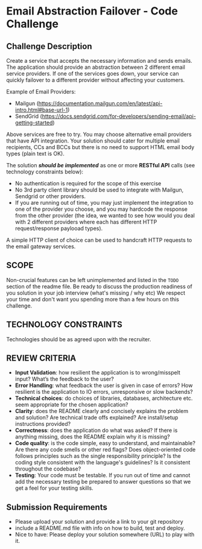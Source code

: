 # Email Abstraction Failover - Code Challenge

## Challenge Description

Create a service that accepts the necessary information and sends emails.
The application should provide an abstraction between 2 different email service providers. If one of
the services goes down, your service can quickly failover to a different provider without affecting your
customers.

Example of Email Providers:
- Mailgun (https://documentation.mailgun.com/en/latest/api-intro.html#base-url-1)
- SendGrid (https://docs.sendgrid.com/for-developers/sending-email/api-getting-started)

Above services are free to try. You may choose alternative email providers that have API integration.
Your solution should cater for multiple email recipients, CCs and BCCs but there is no need to support
HTML email body types (plain text is OK).

The solution _**should be implemented**_ as one or more **RESTful API** calls (see technology constraints
below):
- No authentication is required for the scope of this exercise
- No 3rd party client library should be used to integrate with Mailgun, Sendgrid or other providers. 
- If you are running out of time, you may just implement the integration to one of the provider you choose, and you may hardcode the response from the other provider (the idea, we wanted to see how would you deal with 2 different providers where each has different HTTP request/response paylooad types).

A simple HTTP client of choice can be used to handcraft HTTP requests to the email gateway services.

## SCOPE
Non-crucial features can be left unimplemented and listed in the `TODO` section of the readme file. Be
ready to discuss the production readiness of you solution in your job interview (what's missing / why
etc)
We respect your time and don't want you spending more than a few hours on this challenge.

## TECHNOLOGY CONSTRAINTS
Technologies should be as agreed upon with the recruiter.

## REVIEW CRITERIA
- **Input Validation**: how resilient the application is to wrong/misspelt input? What’s the feedback to the
user? 
- **Error Handling**: what feedback the user is given in case of errors? How resilient is the application to
IO errors, unresponsive or slow backends?
- **Technical choices**: do choices of libraries, databases, architecture etc. seem appropriate for the
chosen application?
- **Clarity**: does the README clearly and concisely explains the problem and solution? Are technical
trade offs explained? Are install/setup instructions provided?
- **Correctness**: does the application do what was asked? If there is anything missing, does the
README explain why it is missing?
- **Code quality**: is the code simple, easy to understand, and maintainable? Are there any code smells
or other red flags? Does object-oriented code follows principles such as the single responsibility
principle? Is the coding style consistent with the language's guidelines? Is it consistent throughout the
codebase?
- **Testing**: Your code must be testable. If you run out of time and cannot add the necessary testing be
prepared to answer questions so that we get a feel for your testing skills.

## Submission Requirements
- Please upload your solution and provide a link to your git repository
- include a README.md file with info on how to build, test and deploy.
- Nice to have: Please deploy your solution somewhere (URL) to play with it.
